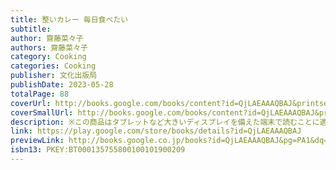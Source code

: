```yaml
---
title: 整いカレー 毎日食べたい
subtitle: 
author: 齋藤菜々子
authors: 齋藤菜々子
category: Cooking
categories: Cooking
publisher: 文化出版局
publishDate: 2023-05-28
totalPage: 88
coverUrl: http://books.google.com/books/content?id=QjLAEAAAQBAJ&printsec=frontcover&img=1&zoom=1&edge=curl&source=gbs_api
coverSmallUrl: http://books.google.com/books/content?id=QjLAEAAAQBAJ&printsec=frontcover&img=1&zoom=5&edge=curl&source=gbs_api
description: ※この商品はタブレットなど大きいディスプレイを備えた端末で読むことに適しています。また、文字だけを拡大することや、文字列のハイライト、検索、辞書の参照、引用などの機能が使用できません。 様々な効能のスパイスがブレンドされたカレーは、まさに食べる漢方薬！［スパイス＋その季節に摂りたい食材］が入ったカレーを食べれば、自然と体の調子が整ってきます。本書のカレーは「カレー粉」一つでOK。スパイスをたくさん用意する必要なしです。
link: https://play.google.com/store/books/details?id=QjLAEAAAQBAJ
previewLink: http://books.google.co.jp/books?id=QjLAEAAAQBAJ&pg=PA1&dq=%E6%95%B4%E3%81%84%E3%82%AB%E3%83%AC%E3%83%BC&hl=&as_pt=BOOKS&cd=1&source=gbs_api
isbn13: PKEY:BT000135755800100101900209
---
```

